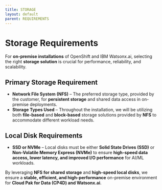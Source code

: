 ```yaml
---
title: STORAGE
layout: default
parent: REQUIREMENTS
---
```


# Storage Requirements  

For **on-premise installations** of OpenShift and IBM Watsonx.ai, selecting the right **storage solution** is crucial for performance, reliability, and scalability.  

## **Primary Storage Requirement**  
- **Network File System (NFS)** – The preferred storage type, provided by the customer, for **persistent storage** and shared data access in on-premise deployments.  
- **Storage Types Used** – Throughout the installation, we will be utilizing both **file-based** and **block-based** storage solutions provided by **NFS** to accommodate different workload needs.  

## **Local Disk Requirements**  
- **SSD or NVMe** – Local disks must be either **Solid State Drives (SSD)** or **Non-Volatile Memory Express (NVMe)** to ensure **high-speed data access, lower latency, and improved I/O performance** for AI/ML workloads.  

By leveraging **NFS for shared storage** and **high-speed local disks**, we ensure a **stable, efficient, and high-performance** on-premise environment for **Cloud Pak for Data (CP4D) and Watsonx.ai**. 
